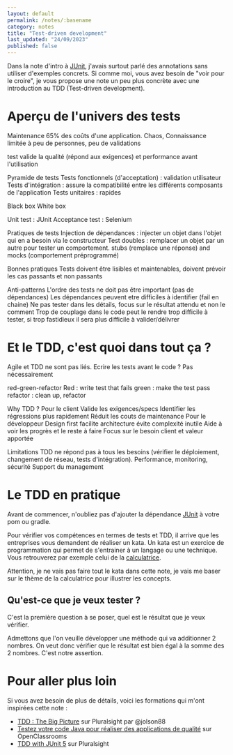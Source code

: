 ```yaml
---
layout: default
permalink: /notes/:basename
category: notes
title: "Test-driven development"
last_updated: "24/09/2023"
published: false
---
```


Dans la note d'intro à [JUnit](/notes/junit), j'avais surtout parlé des annotations sans utiliser d'exemples concrets. Si comme moi, vous avez besoin de "voir pour le croire", je vous propose une note un peu plus concrète avec une introduction au TDD (Test-driven development).


# Aperçu de l'univers des tests

Maintenance 65% des coûts d'une application. Chaos, Connaissance limitée à peu de personnes, peu de validations

test valide la qualité (répond aux exigences) et performance avant l'utilisation

Pyramide de tests
Tests fonctionnels (d'acceptation) : validation utilisateur
Tests d'intégration : assure la compatibilité entre les différents composants de l'application
Tests unitaires : rapides

Black box
White box

Unit test : JUnit
Acceptance test : Selenium


Pratiques de tests
Injection de dépendances : injecter un objet dans l'objet qui en a besoin via le constructeur
Test doubles : remplacer un objet par un autre pour tester un comportement. stubs (remplace une réponse) and mocks  (comportement préprogrammé)

Bonnes pratiques
Tests doivent être lisibles et maintenables, doivent prévoir les cas passants et non passants

Anti-patterns
L'ordre des tests ne doit pas être important (pas de dépendances)
Les dépendances peuvent etre difficiles à identifier (fail en chaine)
Ne pas tester dans les détails, focus sur le résultat attendu et non le comment
Trop de couplage dans le code peut le rendre trop difficile à tester, si trop fastidieux il sera plus difficile à valider/délivrer


# Et le TDD, c'est quoi dans tout ça ?


Agile et TDD ne sont pas liés.
Ecrire les tests avant le code ? Pas nécessairement


red-green-refactor
Red : write test that fails
green : make the test pass
refactor : clean up, refactor

Why TDD ?
Pour le client
Valide les exigences/specs
Identifier les régressions plus rapidement
Réduit les couts de maintenance
Pour le développeur
Design first facilite architecture évite complexité inutile
Aide à voir les progrès et le reste à faire
Focus sur le besoin client et valeur apportée


Limitations
TDD ne répond pas à tous les besoins (vérifier le déploiement, changement de réseau, tests d'intégration). Performance, monitoring, sécurité
Support du management


# Le TDD en pratique

Avant de commencer, n'oubliez pas d'ajouter la dépendance [JUnit](https://mvnrepository.com/artifact/org.junit.jupiter/junit-jupiter-api) à votre pom ou gradle.

Pour vérifier vos compétences en termes de tests et TDD, il arrive que les entreprises vous demandent de réaliser un kata. Un kata est un exercice de programmation qui permet de s'entrainer à un langage ou une technique. Vous retrouverez par exemple celui de la [calculatrice](https://codingdojo.org/kata/StringCalculator/).

Attention, je ne vais pas faire tout le kata dans cette note, je vais me baser sur le thème de la calculatrice pour illustrer les concepts.

## Qu'est-ce que je veux tester ? 

C'est la première question à se poser, quel est le résultat que je veux vérifier.

Admettons que l'on veuille développer une méthode qui va additionner 2 nombres. On veut donc vérifier que le résultat est bien égal à la somme des 2 nombres. C'est notre assertion.






# Pour aller plus loin

Si vous avez besoin de plus de détails, voici les formations qui m'ont inspirées cette note :
* [TDD : The Big Picture](https://app.pluralsight.com/library/courses/test-driven-development-big-picture-2022/table-of-contents) sur Pluralsight par @jolson88
* [Testez votre code Java pour réaliser des applications de qualité](https://openclassrooms.com/fr/courses/6100311-testez-votre-code-java-pour-realiser-des-applications-de-qualite) sur OpenClassrooms
* [TDD with JUnit 5](https://app.pluralsight.com/library/courses/tdd-junit5/table-of-contents) sur Pluralsight